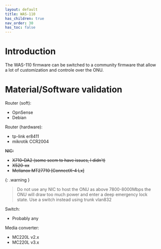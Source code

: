 ```yaml
---
layout: default 
title: WAS-110
has_children: true
nav_order: 30
has_toc: false
---
```


# Introduction

The WAS-110 firmware can be switched to a community firmware that allow a lot of customization and controle over the ONU.

# Material/Software validation

Router (soft):
- OpnSense
- Debian

Router (hardware):
- tp-link er8411
- mikrotik CCR2004

~~NIC:~~
- ~~X710-DA2 (some seem to have issues, I didn't)~~
- ~~X520-xx~~
- ~~Mellanox MT27710 [ConnectX-4 Lx]~~

{: .warning }
> Do not use any NIC to host the ONU as above 7800-8000Mbps the ONU will draw too much power and enter a deep emergency lock state.
> Use a switch instead using trunk vlan832

Switch:
- Probably any

Media converter:
- MC220L v2.x
- MC220L v3.x
